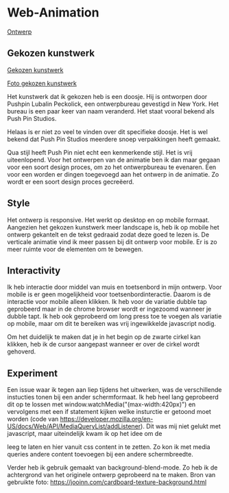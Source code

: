 # Web-Animation

[Ontwerp](https://basvandenbrink98.github.io/Web-Animatie/)

## Gekozen kunstwerk
[Gekozen kunstwerk](https://designarchives.aiga.org/#/entries/Nitespots/_/detail/relevance/asc/0/7/12360/nitespots/1)

[Foto gekozen kunstwerk](https://github.com/BasvandenBrink98/Web-Animatie/blob/master/img/gekozen_kunstwerk.jpg)

Het kunstwerk dat ik gekozen heb is een doosje. Hij is ontworpen door Pushpin Lubalin Peckolick, een ontwerpbureau gevestigd in New York. Het bureau is een paar keer van naam veranderd. Het staat vooral bekend als Push Pin Studios.

Helaas is er niet zo veel te vinden over dit specifieke doosje. Het is wel bekend dat Push Pin Studios meerdere snoep verpakkingen heeft gemaakt.

Qua stijl heeft Push Pin niet echt een kenmerkende stijl. Het is vrij uiteenlopend. Voor het ontwerpen van de animatie ben ik dan maar gegaan voor een soort design proces, om zo het ontwerpbureau te evenaren. Een voor een worden er dingen toegevoegd aan het ontwerp in de animatie. Zo wordt er een soort design proces gecreëerd.

## Style
Het ontwerp is responsive. Het werkt op desktop en op mobile formaat. Aangezien het gekozen kunstwerk meer landscape is, heb ik op mobile het ontwerp gekantelt en de tekst gedraaid zodat deze goed te lezen is. De verticale animatie vind ik meer passen bij dit ontwerp voor mobile. Er is zo meer ruimte voor de elementen om te bewegen.

## Interactivity
Ik heb interactie door middel van muis en toetsenbord in mijn ontwerp. Voor mobile is er geen mogelijkheid voor toetsenbordinteractie. Daarom is de interactie voor mobile alleen klikken. Ik heb voor de variatie dubble tap geprobeerd maar in de chrome browser wordt er ingezoomd wanneer je dubble tapt. Ik heb ook geprobeerd om long press toe te voegen als variatie op mobile, maar om dit te bereiken was vrij ingewikkelde javascript nodig.

Om het duidelijk te maken dat je in het begin op de zwarte cirkel kan klikken, heb ik de cursor aangepast wanneer er over de cirkel wordt gehoverd.

## Experiment
Een issue waar ik tegen aan liep tijdens het uitwerken, was de verschillende instucties tonen bij een ander schermformaat. Ik heb heel lang geprobeerd dit op te lossen met window.watchMedia("(max-width:420px)") en vervolgens met een if statement kijken welke insturctie er getoond moet worden (code van https://developer.mozilla.org/en-US/docs/Web/API/MediaQueryList/addListener). Dit was mij niet gelukt met javascript, maar uiteindelijk kwam ik op het idee om de <p></p> leeg te laten en hier vanuit css content in te zetten. Zo kon ik met media queries andere content toevoegen bij een andere schermbreedte.

Verder heb ik gebruik gemaakt van background-blend-mode. Zo heb ik de achtergrond van het originele ontwerp geprobeerd na te maken.
Bron van gebruikte foto: https://jooinn.com/cardboard-texture-background.html
